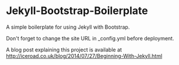 Jekyll-Bootstrap-Boilerplate
============================

A simple boilerplate for using Jekyll with Bootstrap.

Don't forget to change the site URL in _config.yml before deployment.

A blog post explaining this project is available at 
http://iceroad.co.uk/blog/2014/07/27/Beginning-With-Jekyll.html


